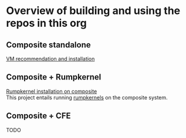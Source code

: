 # Overview of building and using the repos in this org

## Composite standalone
[VM recommendation and installation](https://github.com/gwsystems/composite/blob/ppos/doc/README.md)
## Composite + Rumpkernel
[Rumpkernel installation on composite](https://github.com/gwsystems/composite/blob/rumpkernel/doc/rumpkernel_with_composite.md)  
This project entails running [rumpkernels](http://rumpkernel.org/) on the composite system.  
## Composite + CFE
TODO
